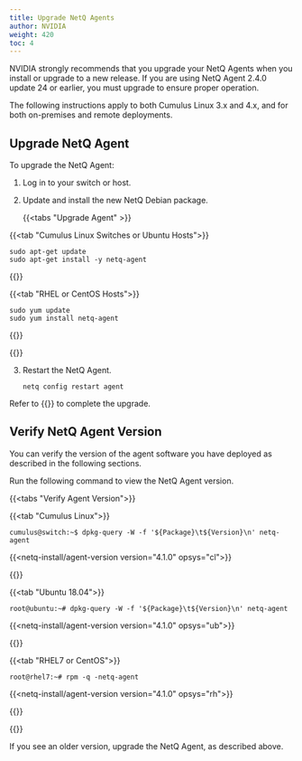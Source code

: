 ```yaml
---
title: Upgrade NetQ Agents
author: NVIDIA
weight: 420
toc: 4
---
```

NVIDIA strongly recommends that you upgrade your NetQ Agents when you install or upgrade to a new release. If you are using NetQ Agent 2.4.0 update 24 or earlier, you must upgrade to ensure proper operation.

The following instructions apply to both Cumulus Linux 3.x and 4.x, and for both on-premises and remote deployments.

## Upgrade NetQ Agent

To upgrade the NetQ Agent:

1. Log in to your switch or host.

2. Update and install the new NetQ Debian package.

   {{<tabs "Upgrade Agent" >}}

{{<tab "Cumulus Linux Switches or Ubuntu Hosts">}}

```
sudo apt-get update
sudo apt-get install -y netq-agent
```

{{</tab>}}

{{<tab "RHEL or CentOS Hosts">}}

```
sudo yum update
sudo yum install netq-agent
```

{{</tab>}}

{{</tabs>}}

3. Restart the NetQ Agent.

   ```
   netq config restart agent
   ```

Refer to {{<link title="Install NetQ Agents">}} to complete the upgrade.

## Verify NetQ Agent Version

You can verify the version of the agent software you have deployed as described in the following sections.

Run the following command to view the NetQ Agent version.

{{<tabs "Verify Agent Version">}}

{{<tab "Cumulus Linux">}}

```
cumulus@switch:~$ dpkg-query -W -f '${Package}\t${Version}\n' netq-agent
```

{{<netq-install/agent-version version="4.1.0" opsys="cl">}}

{{</tab>}}

{{<tab "Ubuntu 18.04">}}

```
root@ubuntu:~# dpkg-query -W -f '${Package}\t${Version}\n' netq-agent
```

{{<netq-install/agent-version version="4.1.0" opsys="ub">}}

{{</tab>}}

{{<tab "RHEL7 or CentOS">}}

```
root@rhel7:~# rpm -q -netq-agent
```

{{<netq-install/agent-version version="4.1.0" opsys="rh">}} <!-- UPDATE ME! -->

{{</tab>}}

{{</tabs>}}

If you see an older version, upgrade the NetQ Agent, as described above.
